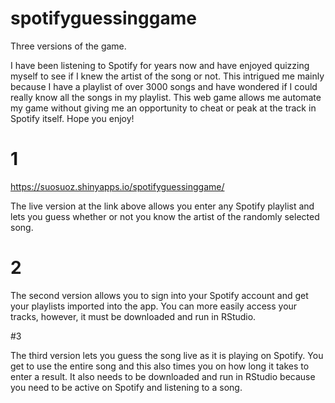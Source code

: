# spotifyguessinggame

Three versions of the game.

I have been listening to Spotify for years now and have enjoyed quizzing myself to see if I knew the artist of the song or not. This intrigued me mainly because I have a playlist of over 3000 songs and have wondered if I could really know all the songs in my playlist. This web game allows me automate my game without giving me an opportunity to cheat or peak at the track in Spotify itself. Hope you enjoy!

# 1
https://suosuoz.shinyapps.io/spotifyguessinggame/

The live version at the link above allows you enter any Spotify playlist and lets you guess whether or not you know the artist of the randomly selected song. 

# 2

The second version allows you to sign into your Spotify account and get your playlists imported into the app. You can more easily access your tracks, however, it must be downloaded and run in RStudio. 

#3

The third version lets you guess the song live as it is playing on Spotify. You get to use the entire song and this also times you on how long it takes to enter a result. It also needs to be downloaded and run in RStudio because you need to be active on Spotify and listening to a song.
